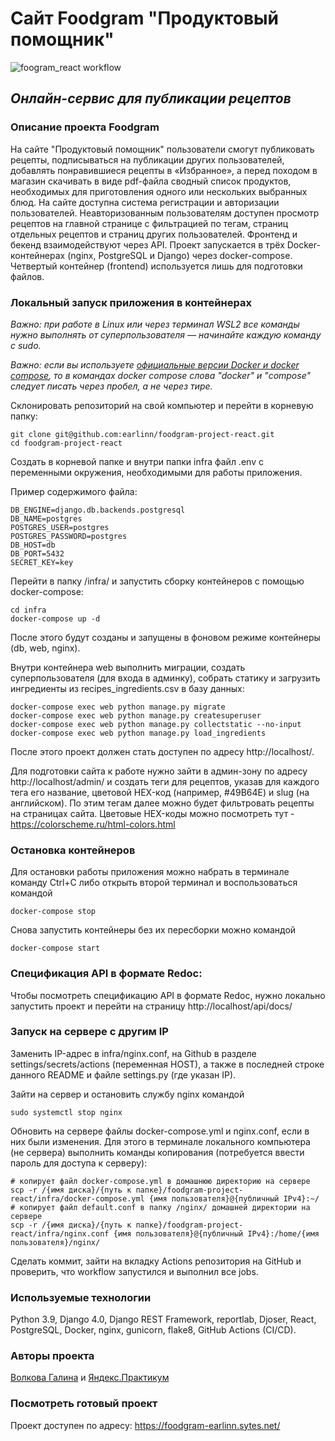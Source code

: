 # Сайт Foodgram "Продуктовый помощник"

![foogram_react workflow](https://github.com/earlinn/foodgram-project-react/actions/workflows/foodgram_workflow.yml/badge.svg)

## _Онлайн-сервис для публикации рецептов_

### Описание проекта Foodgram

На сайте "Продуктовый помощник" пользователи смогут публиковать рецепты, 
подписываться на публикации других пользователей, добавлять понравившиеся 
рецепты в «Избранное», а перед походом в магазин скачивать в виде pdf-файла 
сводный список продуктов, необходимых для приготовления одного или нескольких 
выбранных блюд.
На сайте доступна система регистрации и авторизации пользователей. 
Неавторизованным пользователям доступен просмотр рецептов на главной странице 
с фильтрацией по тегам, страниц отдельных рецептов и страниц других 
пользователей.
Фронтенд и бекенд взаимодействуют через API.
Проект запускается в трёх Docker-контейнерах (nginx, PostgreSQL и Django) 
через docker-compose. Четвертый контейнер (frontend) используется лишь для 
подготовки файлов.

### Локальный запуск приложения в контейнерах

_Важно: при работе в Linux или через терминал WSL2 все команды нужно выполнять от суперпользователя — начинайте каждую команду с sudo._

_Важно: если вы используете [официальные версии Docker и docker compose](https://docs.docker.com/get-started/08_using_compose/), то в командах docker compose слова "docker" и "compose" следует писать через пробел, а не через тире._

Склонировать репозиторий на свой компьютер и перейти в корневую папку:
```
git clone git@github.com:earlinn/foodgram-project-react.git
cd foodgram-project-react
```

Создать в корневой папке и внутри папки infra файл .env с переменными окружения, необходимыми 
для работы приложения.

Пример содержимого файла:
```
DB_ENGINE=django.db.backends.postgresql
DB_NAME=postgres
POSTGRES_USER=postgres
POSTGRES_PASSWORD=postgres
DB_HOST=db
DB_PORT=5432
SECRET_KEY=key
```

Перейти в папку /infra/ и запустить сборку контейнеров с помощью 
docker-compose: 
```
cd infra
docker-compose up -d
```
После этого будут созданы и запущены в фоновом режиме контейнеры 
(db, web, nginx).

Внутри контейнера web выполнить миграции, создать суперпользователя (для входа 
в админку), собрать статику и загрузить ингредиенты из recipes_ingredients.csv 
в базу данных:
```
docker-compose exec web python manage.py migrate
docker-compose exec web python manage.py createsuperuser
docker-compose exec web python manage.py collectstatic --no-input
docker-compose exec web python manage.py load_ingredients
```
После этого проект должен стать доступен по адресу http://localhost/.

Для подготовки сайта к работе нужно зайти в админ-зону по адресу 
http://localhost/admin/ и создать теги для рецептов, указав для каждого тега 
его название, цветовой HEX-код (например, #49B64E) и slug (на английском). 
По этим тегам далее можно будет фильтровать рецепты на страницах сайта.
Цветовые HEX-коды можно посмотреть тут - https://colorscheme.ru/html-colors.html

### Остановка контейнеров

Для остановки работы приложения можно набрать в терминале команду Ctrl+C 
либо открыть второй терминал и воспользоваться командой
```
docker-compose stop 
```
Снова запустить контейнеры без их пересборки можно командой
```
docker-compose start 
```

### Спецификация API в формате Redoc:

Чтобы посмотреть спецификацию API в формате Redoc, нужно локально запустить 
проект и перейти на страницу http://localhost/api/docs/

### Запуск на сервере с другим IP

Заменить IP-адрес в infra/nginx.conf, на Github в разделе 
settings/secrets/actions (переменная HOST), а также в последней строке данного 
README и файле settings.py (где указан IP).

Зайти на сервер и остановить службу nginx командой
```
sudo systemctl stop nginx 
```
Обновить на сервере файлы docker-compose.yml и nginx.conf, если в 
них были изменения. Для этого в терминале локального компьютера (не сервера) 
выполнить команды копирования (потребуется ввести пароль для доступа к 
серверу):
```
# копирует файл docker-compose.yml в домашнюю директорию на сервере
scp -r /{имя диска}/{путь к папке}/foodgram-project-react/infra/docker-compose.yml {имя пользователя}@{публичный IPv4}:~/
# копирует файл default.conf в папку /nginx/ домашней директории на сервере
scp -r /{имя диска}/{путь к папке}/foodgram-project-react/infra/nginx.conf {имя пользователя}@{публичный IPv4}:/home/{имя пользователя}/nginx/ 
```
Сделать коммит, зайти на вкладку Actions репозитория на GitHub и проверить, 
что workflow запустился и выполнил все jobs.

### Используемые технологии

Python 3.9, Django 4.0, Django REST Framework, reportlab, Djoser, React, 
PostgreSQL, Docker, nginx, gunicorn, flake8, GitHub Actions (CI/CD).

### Авторы проекта

[Волкова Галина](https://github.com/earlinn) и [Яндекс.Практикум](https://practicum.yandex.ru/)

### Посмотреть готовый проект

Проект доступен по адресу: https://foodgram-earlinn.sytes.net/
